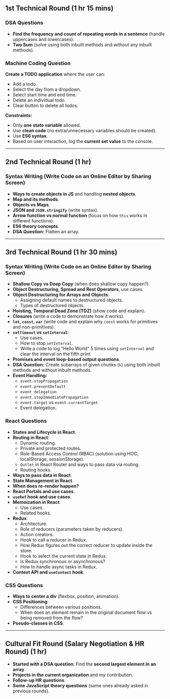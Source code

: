 ## 1st Technical Round (1 hr 15 mins)

### DSA Questions
- **Find the frequency and count of repeating words in a sentence** (handle uppercases and lowercases).
- **Two Sum** (solve using both inbuilt methods and without any inbuilt methods).

### Machine Coding Question
**Create a TODO application** where the user can:
- Add a todo.
- Select the day from a dropdown.
- Select start time and end time.
- Delete an individual todo.
- Clear button to delete all todos.

**Constraints:**
- Only **one state variable** allowed.
- Use **clean code** (no extra/unnecessary variables should be created).
- Use **ES6 syntax**.
- Based on user interaction, log the **current set value** to the console.

---

## 2nd Technical Round (1 hr)

### Syntax Writing (Write Code on an Online Editor by Sharing Screen)
- **Ways to create objects in JS** and handling **nested objects**.
- **Map and its methods**.
- **Objects vs Maps**.
- **JSON and `JSON.stringify`** (write syntax).
- **Arrow function vs normal function** (focus on how `this` works in different functions).
- **ES6 theory concepts**.
- **DSA Question:** Flatten an array.

---

## 3rd Technical Round (1 hr 30 mins)

### Syntax Writing (Write Code on an Online Editor by Sharing Screen)
- **Shallow Copy vs Deep Copy** (when does shallow copy happen?).
- **Object Destructuring, Spread and Rest Operators**, use cases.
- **Object Destructuring for Arrays and Objects**:
  - Assigning default names to destructured objects.
  - Types of destructured objects.
- **Hoisting, Temporal Dead Zone (TDZ)** (show code and explain).
- **Closures** (write a code to demonstrate how it works).
- **`let`, `const`, `var`** (write code and explain why `const` works for primitives and non-primitives).
- **`setTimeout` vs `setInterval`**:
  - Use cases.
  - How to stop `setInterval`.
  - Write a code to log "Hello World" 5 times using `setInterval` and clear the interval on the fifth print.
- **Promises and event loop-based output questions**.
- **DSA Question:** Create subarrays of given chunks (`k`) using both inbuilt methods and without inbuilt methods.
- **Event Handling:**
  - `event.stopPropagation`
  - `event.preventDefault`
  - `event delegation`
  - `event.stopImmediatePropagation`
  - `event.target` vs `event.currentTarget`
  - Event delegation.

### React Questions
- **States and Lifecycle in React**.
- **Routing in React**:
  - Dynamic routing.
  - Private and protected routes.
  - Role-Based Access Control (RBAC) (solution using HOC, localStorage, sessionStorage).
  - `Outlet` in React Router and ways to pass data via routing.
  - Routing hooks.
- **Ways to pass data in React**.
- **State Management in React**.
- **When does re-render happen?**
- **React Portals and use cases**.
- **`useRef` hook and use cases**.
- **Memoization in React**:
  - Use cases.
  - Related hooks.
- **Redux**:
  - Architecture.
  - Role of reducers (parameters taken by reducers).
  - Action creators.
  - Hook to call a reducer in Redux.
  - How Redux figures out the correct reducer to update inside the store.
  - Hook to select the current state in Redux.
  - Is Redux synchronous or asynchronous?
  - How to handle async tasks in Redux.
- **Context API and `useContext` hook**.

### CSS Questions
- **Ways to center a div** (flexbox, position, animation).
- **CSS Positioning**:
  - Differences between various positions.
  - When does an element remain in the original document flow vs being removed from the flow?
- **Pseudo-classes in CSS**.

---

## Cultural Fit Round (Salary Negotiation & HR Round) (1 hr)

- **Started with a DSA question**: Find the **second largest element in an array**.
- **Projects in the current organization** and my contribution.
- **Follow-up HR questions**.
- **Some JavaScript theory questions** (same ones already asked in previous rounds).
